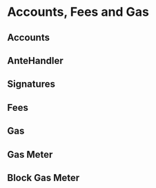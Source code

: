 # Accounts, Fees and Gas

## Accounts

## AnteHandler

## Signatures

## Fees

## Gas

## Gas Meter

## Block Gas Meter